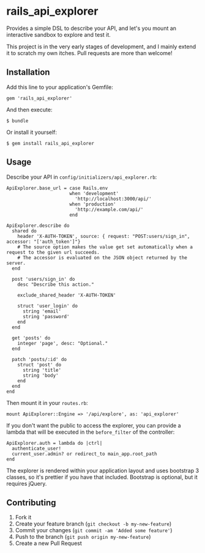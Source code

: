# rails_api_explorer

Provides a simple DSL to describe your API, and let's you mount an interactive sandbox to explore and test it.

This project is in the very early stages of development, and I mainly extend it to scratch my own itches.
Pull requests are more than welcome!

## Installation

Add this line to your application's Gemfile:

    gem 'rails_api_explorer'

And then execute:

    $ bundle

Or install it yourself:

    $ gem install rails_api_explorer

## Usage

Describe your API in `config/initializers/api_explorer.rb`:

    ApiExplorer.base_url = case Rails.env
                           when 'development'
                             'http://localhost:3000/api/'
                           when 'production'
                             'http://example.com/api/'
                           end

    ApiExplorer.describe do
      shared do
        header 'X-AUTH-TOKEN', source: { request: "POST:users/sign_in", accessor: "['auth_token']"}
        # The source option makes the value get set automatically when a request to the given url succeeds.
        # The accessor is evaluated on the JSON object returned by the server.
      end

      post 'users/sign_in' do
        desc "Describe this action."

        exclude_shared_header 'X-AUTH-TOKEN'

        struct 'user_login' do
          string 'email'
          string 'password'
        end
      end

      get 'posts' do
        integer 'page', desc: "Optional."
      end

      patch 'posts/:id' do
        struct 'post' do
          string 'title'
          string 'body'
        end
      end
    end

Then mount it in your `routes.rb`:

    mount ApiExplorer::Engine => '/api/explore', as: 'api_explorer'


If you don't want the public to access the explorer, you can provide a lambda that will be executed in the `before_filter` of the controller:

    ApiExplorer.auth = lambda do |ctrl|
      authenticate_user!
      current_user.admin? or redirect_to main_app.root_path
    end

The explorer is rendered within your application layout and uses bootstrap 3 classes, so it's prettier if you have that included.
Bootstrap is optional, but it requires jQuery.

## Contributing

1. Fork it
2. Create your feature branch (`git checkout -b my-new-feature`)
3. Commit your changes (`git commit -am 'Added some feature'`)
4. Push to the branch (`git push origin my-new-feature`)
5. Create a new Pull Request

